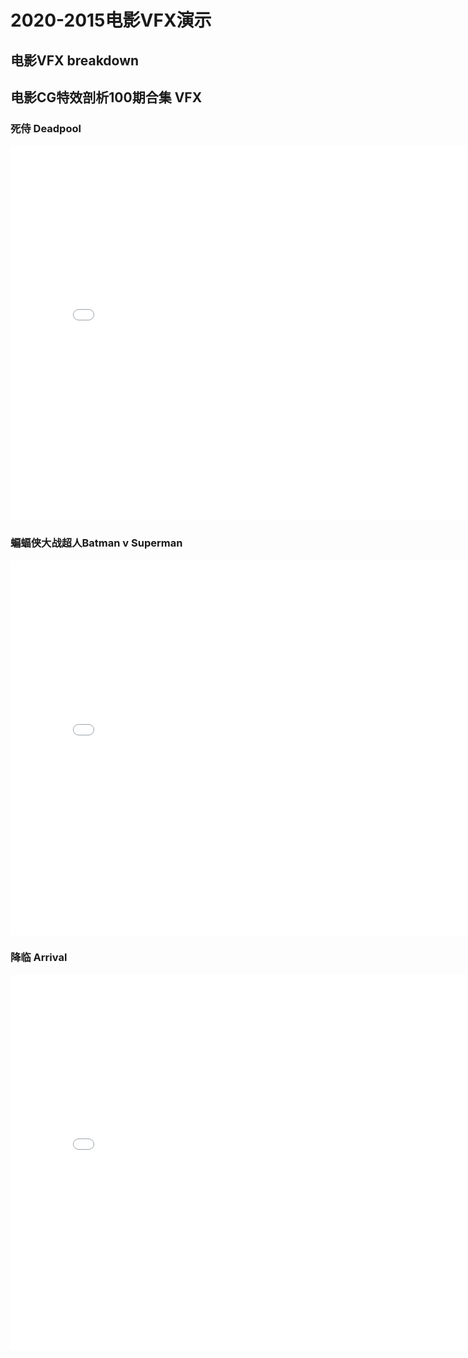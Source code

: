 # 2020-2015电影VFX演示

## 电影VFX breakdown

## 电影CG特效剖析100期合集 VFX
### 死侍 Deadpool

<iframe src="//player.bilibili.com/player.html?aid=8694847&bvid=BV1jx411y72C&cid=14323955&page=1" scrolling="no" border="0" frameborder="no" framespacing="0" allowfullscreen="true" width="800" height="600"> </iframe>

### 蝙蝠侠大战超人Batman v Superman

<iframe src="//player.bilibili.com/player.html?aid=8694847&bvid=BV1jx411y72C&cid=14325586&page=2" scrolling="no" border="0" frameborder="no" framespacing="0" allowfullscreen="true" width="800" height="600"> </iframe>

### 降临 Arrival

<div>
<iframe src="//player.bilibili.com/player.html?aid=8694847&bvid=BV1jx411y72C&cid=14324007&page=3" width="800" height="600" scrolling="no" border="0"  frameborder="no" framespacing="0" allowfullscreen="true"> </iframe></div>
